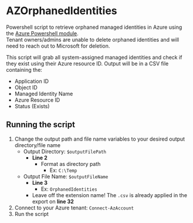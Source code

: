# AZOrphanedIdentities
Powershell script to retrieve orphaned managed identities in Azure using the [Azure Powershell module](https://learn.microsoft.com/en-us/powershell/azure/install-azure-powershell?view=azps-14.1.0).<br/>
Tenant owners/admins are unable to delete orphaned identities and will need to reach out to Microsoft for deletion.

This script will grab all system-assigned managed identities and check if they exist using their Azure resource ID. Output will be in a CSV file containing the:
- Application ID
- Object ID
- Managed Identity Name
- Azure Resource ID
- Status (Exists)

## Running the script
1) Change the output path and file name variables to your desired output directory/file name
    - Output Directory: ```$outputFilePath```
      - **Line 2**
          - Format as directory path
              - Ex: ```C:\Temp```
    - Output File Name: ```$outputFileName```
      - **Line 3**
          - Ex: ```OrphanedIdentities```
      - Leave off the extension name! The ```.csv``` is already applied in the export on **line 32**
2) Connect to your Azure tenant: ```Connect-AzAccount```
3) Run the script
